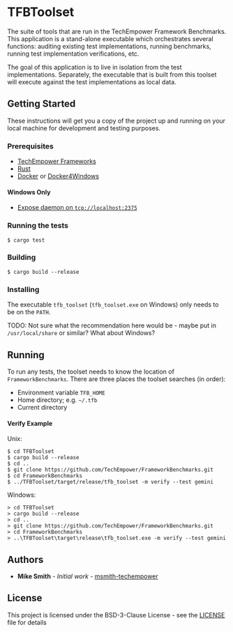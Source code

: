 # TFBToolset

The suite of tools that are run in the TechEmpower Framework
Benchmarks. This application is a stand-alone executable which orchestrates
several functions: auditing existing test implementations, running benchmarks, 
running test implementation verifications, etc.

The goal of this application is to live in isolation from the test 
implementations. Separately, the executable that is built from this toolset
will execute against the test implementations as local data.

## Getting Started

These instructions will get you a copy of the project up and running on your 
local machine for development and testing purposes.

### Prerequisites

* [TechEmpower Frameworks](https://github.com/TechEmpower/FrameworkBenchmarks)
* [Rust](https://rustup.rs/)
* [Docker](https://docs.docker.com/engine/install/) or [Docker4Windows](https://docs.docker.com/docker-for-windows/install/)

#### Windows Only

* [Expose daemon on `tcp://localhost:2375`](https://docs.docker.com/docker-for-windows/#general)

### Running the tests

```
$ cargo test
```

### Building

```
$ cargo build --release
```

### Installing

The executable `tfb_toolset` (`tfb_toolset.exe` on Windows) only needs to be on the `PATH`.

TODO: Not sure what the recommendation here would be - maybe put in 
`/usr/local/share` or similar? What about Windows?

## Running

To run any tests, the toolset needs to know the location of `FrameworkBenchmarks`.
There are three places the toolset searches (in order):

* Environment variable `TFB_HOME`
* Home directory; e.g. `~/.tfb`
* Current directory

#### Verify Example

Unix:
```
$ cd TFBToolset
$ cargo build --release
$ cd ..
$ git clone https://github.com/TechEmpower/FrameworkBenchmarks.git
$ cd FrameworkBenchmarks
$ ../TFBToolset/target/release/tfb_toolset -m verify --test gemini
```

Windows:
```
> cd TFBToolset
> cargo build --release
> cd ..
> git clone https://github.com/TechEmpower/FrameworkBenchmarks.git
> cd FrameworkBenchmarks
> ..\TFBToolset\target\release\tfb_toolset.exe -m verify --test gemini
```

## Authors

* **Mike Smith** - *Initial work* - [msmith-techempower](https://github.com/msmith-techempower)

## License

This project is licensed under the BSD-3-Clause License - see the [LICENSE](LICENSE) file for details

